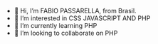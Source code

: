 - 👋 Hi, I’m FABIO PASSARELLA, from Brasil.
- 👀 I’m interested in CSS JAVASCRIPT AND PHP
- 🌱 I’m currently learning PHP
- 💞️ I’m looking to collaborate on PHP


<!---
fabiopassa/fabiopassa is a ✨ special ✨ repository because its `README.md` (this file) appears on your GitHub profile.
You can click the Preview link to take a look at your changes.
--->
